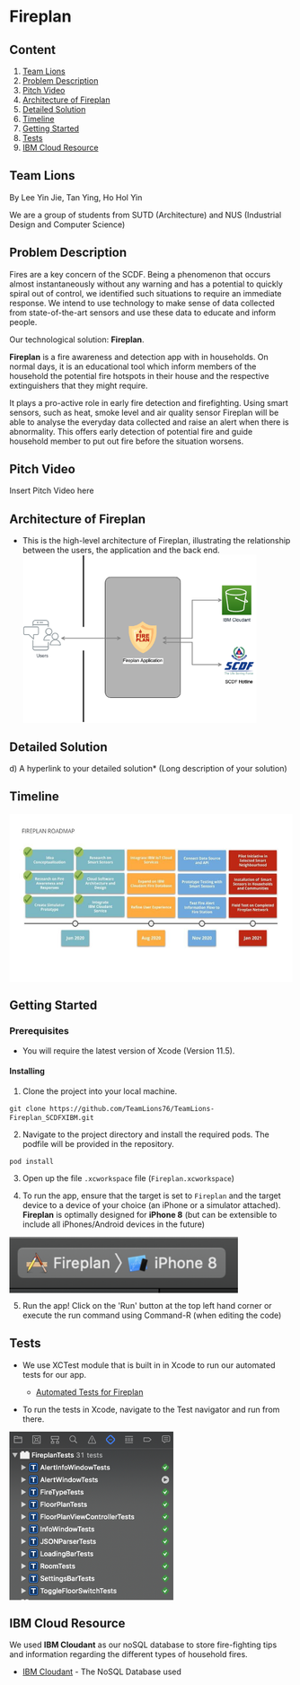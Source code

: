 # Fireplan

## Content
1. [Team Lions](#team-lions) 
1. [Problem Description](#problem-description) 
1. [Pitch Video](#pitch-video) 
1. [Architecture of Fireplan](#architecture-of-fireplan) 
1. [Detailed Solution](#detailed-solution) 
1. [Timeline](#timeline) 
1. [Getting Started](#getting-started) 
1. [Tests](#tests) 
1. [IBM Cloud Resource](#ibm-cloud-resource) 

## Team Lions
By Lee Yin Jie, Tan Ying, Ho Hol Yin

We are a group of students from SUTD (Architecture) and NUS (Industrial Design and Computer Science)

## Problem Description
Fires are a key concern of the SCDF. Being a phenomenon that occurs almost instantaneously without any warning and has a potential to quickly spiral out of control, we identified such situations to require an immediate response. We intend to use technology to make sense of data collected from state-of-the-art sensors and use these data to educate and inform people.

Our technological solution: **Fireplan**.

**Fireplan** is a fire awareness and detection app with in households. On normal days, it is an educational tool which inform members of the household the potential fire hotspots in their house and the respective extinguishers that they might require. 

It plays a pro-active role in early fire detection and firefighting. Using smart sensors, such as heat, smoke level and air quality sensor Fireplan will be able to analyse the everyday data collected and raise an alert when there is abnormality. This offers early detection of potential fire and guide household member to put out fire before the situation worsens.

## Pitch Video
Insert Pitch Video here

## Architecture of Fireplan
* This is the high-level architecture of Fireplan, illustrating the relationship between the users, the application and the back end.
<a href="url"><img src="https://github.com/TeamLions76/TeamLions-Fireplan_SCDFXIBM/blob/master/Fireplan/Diagrams/architecture.png" align="center" height="300"></a>


## Detailed Solution
d) A hyperlink to your detailed solution* (Long description of your solution)

## Timeline
<a href="url"><img src="https://github.com/TeamLions76/TeamLions-Fireplan_SCDFXIBM/blob/master/Fireplan/Diagrams/timeline.jpg" align="center" height="300"></a>

## Getting Started

### Prerequisites
* You will require the latest version of Xcode (Version 11.5).

#### Installing
1. Clone the project into your local machine.
```
git clone https://github.com/TeamLions76/TeamLions-Fireplan_SCDFXIBM.git
```
2. Navigate to the project directory and install the required pods. The podfile will be provided in the repository.
```
pod install
```
3. Open up the file `.xcworkspace` file (`Fireplan.xcworkspace`)

4. To run the app, ensure that the target is set to `Fireplan` and the target device to a device of your choice (an iPhone or a simulator attached). **Fireplan** is optimally designed for **iPhone 8** (but can be extensible to include all iPhones/Android devices in the future)

<a href="url"><img src="https://github.com/TeamLions76/TeamLions-Fireplan_SCDFXIBM/blob/master/Fireplan/Diagrams/target.png" align="center" height="100"></a>

5. Run the app! Click on the 'Run' button at the top left hand corner or execute the run command using Command-R (when editing the code)

## Tests
* We use XCTest module that is built in in Xcode to run our automated tests for our app.

  * <a href="https://github.com/TeamLions76/TeamLions-Fireplan_SCDFXIBM/tree/master/Fireplan/FireplanTests">Automated Tests for Fireplan</a>

* To run the tests in Xcode, navigate to the Test navigator and run from there.

<a href="url"><img src="https://github.com/TeamLions76/TeamLions-Fireplan_SCDFXIBM/blob/master/Fireplan/Diagrams/tests.png" align="center" height="300"></a>

## IBM Cloud Resource
We used **IBM Cloudant** as our noSQL database to store fire-fighting tips and information regarding the different types of household fires.

* <a href="https://cloud.ibm.com/catalog/services/cloudant">IBM Cloudant</a> - The NoSQL Database used

